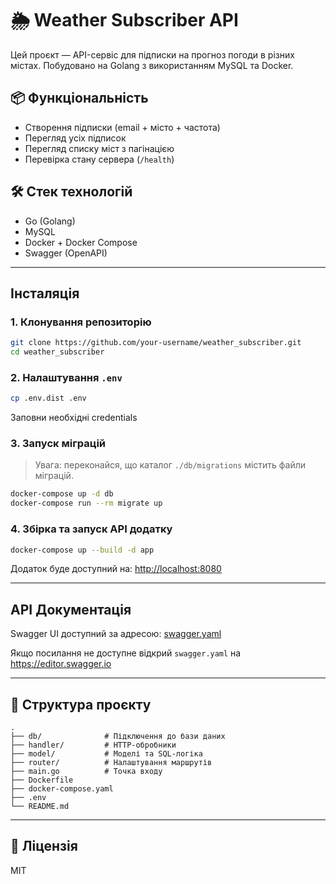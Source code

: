# 🌦️ Weather Subscriber API

Цей проєкт — API-сервіс для підписки на прогноз погоди в різних містах. Побудовано на Golang з використанням MySQL та Docker.

## 📦 Функціональність

- Створення підписки (email + місто + частота)
- Перегляд усіх підписок
- Перегляд списку міст з пагінацією
- Перевірка стану сервера (`/health`)

## 🛠️ Стек технологій

- Go (Golang)
- MySQL
- Docker + Docker Compose
- Swagger (OpenAPI)

---

##  Інсталяція

### 1. Клонування репозиторію

```bash
git clone https://github.com/your-username/weather_subscriber.git
cd weather_subscriber
```

### 2. Налаштування `.env`

```bash
cp .env.dist .env
```
Заповни необхідні credentials

### 3. Запуск міграцій

> Увага: переконайся, що каталог `./db/migrations` містить файли міграцій.

```bash
docker-compose up -d db
docker-compose run --rm migrate up
```

### 4. Збірка та запуск API додатку

```bash
docker-compose up --build -d app
```

Додаток буде доступний на: [http://localhost:8080](http://localhost:8080)

---

##  API Документація

Swagger UI доступний за адресою: [swagger.yaml](https://editor.swagger.io/?url=https://raw.githubusercontent.com/WOLFnik5/weather_subscription/refs/heads/main/swagger.yaml)

Якщо посилання не доступне відкрий `swagger.yaml` на https://editor.swagger.io


---

## 📁 Структура проєкту

```
.
├── db/              # Підключення до бази даних
├── handler/         # HTTP-обробники
├── model/           # Моделі та SQL-логіка
├── router/          # Налаштування маршрутів
├── main.go          # Точка входу
├── Dockerfile
├── docker-compose.yaml
├── .env
└── README.md
```
---

## 📄 Ліцензія

MIT